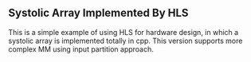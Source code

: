 ## Systolic Array Implemented By HLS
This is a simple example of using HLS for hardware design, in which a systolic array is implemented totally in cpp. This version supports more complex MM using input partition approach.